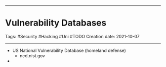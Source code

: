 -----------------------------------------------
# Vulnerability Databases
Tags:  #Security #Hacking #Uni #TODO
Creation date: 2021-10-07

-----------------------------------------------

- US National Vulnerability Database (homeland defense)
	- ncd.nist.gov
- 